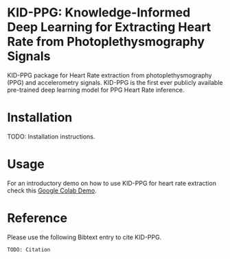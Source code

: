 # KID-PPG: Knowledge-Informed Deep Learning for Extracting Heart Rate from Photoplethysmography Signals 

KID-PPG package for Heart Rate extraction from photoplethysmography (PPG) and accelerometry signals. KID-PPG is the first ever publicly available pre-trained deep learning model for PPG Heart Rate inference.

# Installation
TODO: Installation instructions.

# Usage

For an introductory demo on how to use KID-PPG for heart rate extraction check this [Google Colab Demo](https://colab.research.google.com/drive/1I7lP_elVuzf3sn2Tlm0QsgarUR0_9z-l?usp=share_link).

# Reference

Please use the following Bibtext entry to cite KID-PPG.

```
TODO: Citation
```